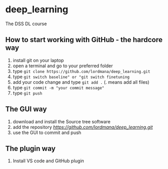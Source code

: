 # deep_learning
The DSS DL course

## How to start working with GitHub - the hardcore way
1. install git on your laptop
2. open a terminal and go to your preferred folder
3. type `git clone https://github.com/lordmana/deep_learning.git`
4. type `git switch baseline" or "git switch finetuning`
5. add your code change and type `git add .` (. means add all files)
6. type `git commit -m "your commit message"`
7. type `git push`

## The GUI way
1. download and install the Source tree software
2. add the repository *https://github.com/lordmana/deep_learning.git*
3. use the GUI to commit and push

## The plugin way
1. Install VS code and GitHub plugin
